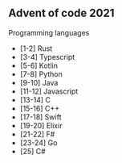 ## Advent of code 2021

Programming languages

- [1-2]   Rust
- [3-4]   Typescript
- [5-6]   Kotlin
- [7-8]   Python
- [9-10]  Java
- [11-12] Javascript
- [13-14] C
- [15-16] C++
- [17-18] Swift
- [19-20] Elixir
- [21-22] F#
- [23-24] Go
- [25]    C#

